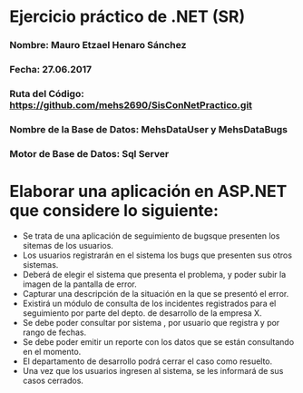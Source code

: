 # Ejercicio práctico de .NET (SR)
### **Nombre:** Mauro Etzael Henaro Sánchez
### **Fecha:** 27.06.2017
### **Ruta del Código:** https://github.com/mehs2690/SisConNetPractico.git
### **Nombre de la Base de Datos:** MehsDataUser y MehsDataBugs
### **Motor de Base de Datos:** Sql Server

# Elaborar una aplicación en ASP.NET que considere lo siguiente:
  * Se trata de una aplicación de seguimiento de bugsque presenten los sitemas de los usuarios.
  * Los usuarios registrarán en el sistema los bugs que presenten sus otros sistemas.
  * Deberá de elegir el sistema que presenta el problema, y poder subir la imagen de la pantalla de error.
  * Capturar una descripción de la situación en la que se presentó el error.
  * Existirá un módulo de consulta de los incidentes registrados para el seguimiento por parte del depto. de desarrollo de la empresa X.
  * Se debe poder consultar por sistema , por usuario que registra y por rango de fechas.
  * Se debe poder emitir un reporte con los datos que se están consultando en el momento.
  * El departamento de desarrollo podrá cerrar el caso como resuelto.
  * Una vez que los usuarios ingresen al sistema, se les informará de sus casos cerrados.
